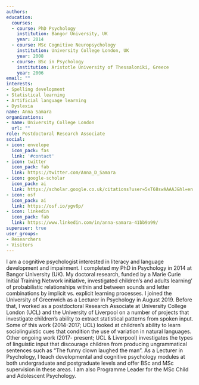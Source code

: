 ```yaml
---
authors:
education:
  courses:
  - course: PhD Psychology
    institution: Bangor University, UK
    year: 2014
  - course: MSc Cognitive Neuropsychology
    institution: University College London, UK
    year: 2008
  - course: BSc in Psychology
    institution: Aristotle University of Thessaloniki, Greece
    year: 2006
email: ""
interests:
- Spelling development
- Statistical learning
- Artificial language learning
- Dyslexia
name: Anna Samara
organizations:
- name: University College London
  url: ""
role: Postdoctoral Research Associate
social:
- icon: envelope
  icon_pack: fas
  link: '#contact'
- icon: twitter
  icon_pack: fab
  link: https://twitter.com/Anna_D_Samara
- icon: google-scholar
  icon_pack: ai
  link: https://scholar.google.co.uk/citations?user=5xT68swAAAAJ&hl=en
- icon: osf
  icon_pack: ai
  link: https://osf.io/ygv6p/
- icon: linkedin
  icon_pack: fab
  link: https://www.linkedin.com/in/anna-samara-41bb9a99/
superuser: true
user_groups:
- Researchers
- Visitors
---
```


I am a cognitive psychologist interested in literacy and language development and impairment. I completed my PhD in Psychology in 2014 at Bangor University (UK). My doctoral research, funded by a Marie Curie Initial Training Network initiative, investigated children’s and adults learning’ of probabilistic relationships within and between sounds and letter combinations by implicit vs. explicit learning processes.
I joined the University of Greenwich as a Lecturer in Psychology in August 2019. Before that, I worked as a postdoctoral Research Associate at University College London (UCL) and the University of Liverpool on a number of projects that investigate children’s ability to extract statistical patterns from spoken input. Some of this work (2014-2017; UCL) looked at children’s ability to learn sociolinguistic cues that condition the use of variation in natural languages. Other ongoing work (2017- present; UCL & Liverpool) investigates the types of linguistic input that discourage children from producing ungrammatical sentences such as “The funny clown laughed the man”.
As a Lecturer in Psychology, I teach developmental and cognitive psychology modules at both undergraduate and postgraduate levels and offer BSc and MSc supervision in these areas. I am also Programme Leader for the MSc Child and Adolescent Psychology.


